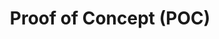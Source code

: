 ---
title: "Proof of Concept (POC)"
modal-id: 2
layout: service
description: "Building a demo version of (a part of) the product, in order to prove feasibility."
---